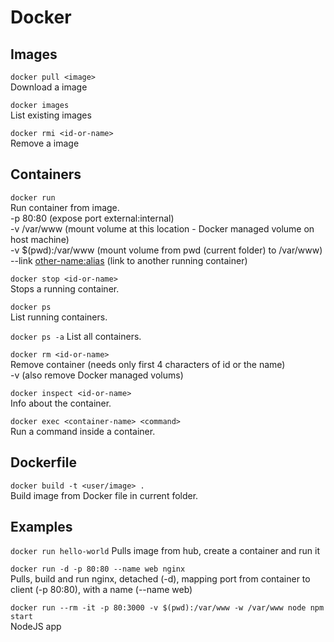 # Docker

## Images

`docker pull <image>`  
Download a image

`docker images`  
List existing images

`docker rmi <id-or-name>`  
Remove a image

## Containers

`docker run`  
Run container from image.  
  -p 80:80 (expose port external:internal)  
  -v /var/www (mount volume at this location - Docker managed volume on host machine)  
  -v $(pwd):/var/www (mount volume from pwd (current folder) to /var/www)  
  --link <other-name:alias> (link to another running container)  

`docker stop <id-or-name>`  
Stops a running container.

`docker ps`  
List running containers.

`docker ps -a`
List all containers.

`docker rm <id-or-name>`  
Remove container (needs only first 4 characters of id or the name)  
  -v (also remove Docker managed volums)  

`docker inspect <id-or-name>`  
Info about the container.

`docker exec <container-name> <command>`  
Run a command inside a container.

## Dockerfile

`docker build -t <user/image> .`  
Build image from Docker file in current folder.

## Examples

`docker run hello-world`
Pulls image from hub, create a container and run it

`docker run -d -p 80:80 --name web nginx`  
Pulls, build and run nginx, detached (-d), mapping port from container to client (-p 80:80), with a name (--name web)

`docker run --rm -it -p 80:3000 -v $(pwd):/var/www -w /var/www node npm start`  
NodeJS app
